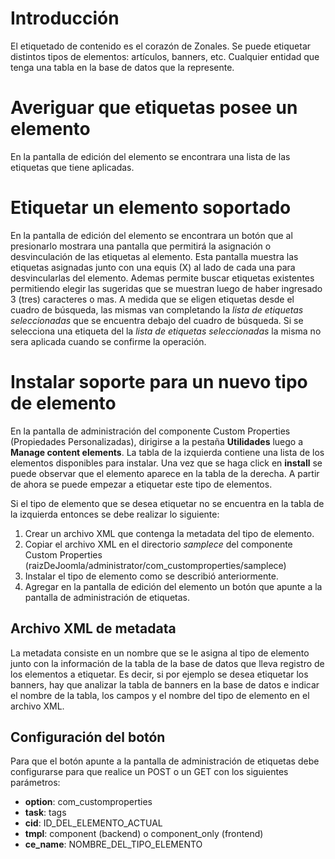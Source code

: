 # Introducción #

El etiquetado de contenido es el corazón de Zonales. Se puede etiquetar distintos tipos de elementos: artículos, banners, etc. Cualquier entidad que tenga una tabla en la base de datos que la represente.

# Averiguar que etiquetas posee un elemento #
En la pantalla de edición del elemento se encontrara una lista de las etiquetas que tiene aplicadas.
# Etiquetar un elemento soportado #
En la pantalla de edición del elemento se encontrara un botón que al presionarlo mostrara una pantalla que permitirá la asignación o desvinculación de las etiquetas al elemento.
Esta pantalla muestra las etiquetas asignadas junto con una equis (X) al lado de cada una para desvincularlas del elemento. Ademas permite buscar etiquetas existentes permitiendo elegir las sugeridas que se muestran luego de haber ingresado 3 (tres) caracteres o mas.
A medida que se eligen etiquetas desde el cuadro de búsqueda, las mismas van completando la _lista de etiquetas seleccionadas_ que se encuentra debajo del cuadro de búsqueda. Si se selecciona una etiqueta del la _lista de etiquetas seleccionadas_ la misma no sera aplicada cuando se confirme la operación.

# Instalar soporte para un nuevo tipo de elemento #
En la pantalla de administración del componente Custom Properties (Propiedades Personalizadas), dirigirse a la pestaña **Utilidades** luego a **Manage content elements**. La tabla de la izquierda contiene una lista de los elementos disponibles para instalar. Una vez que se haga click en **install** se puede observar que el elemento aparece en la tabla de la derecha. A partir de ahora se puede empezar a etiquetar este tipo de elementos.

Si el tipo de elemento que se desea etiquetar no se encuentra en la tabla de la izquierda entonces se debe realizar lo siguiente:
  1. Crear un archivo XML que contenga la metadata del tipo de elemento.
  1. Copiar el archivo XML en el directorio _samplece_ del componente Custom Properties (raizDeJoomla/administrator/com\_customproperties/samplece)
  1. Instalar el tipo de elemento como se describió anteriormente.
  1. Agregar en la pantalla de edición del elemento un botón que apunte a la pantalla de administración de etiquetas.
## Archivo XML de metadata ##
La metadata consiste en un nombre que se le asigna al tipo de elemento junto con la información de la tabla de la base de datos que lleva registro de los elementos a etiquetar. Es decir, si por ejemplo se desea etiquetar los banners, hay que analizar la tabla de banners en la base de datos e indicar el nombre de la tabla, los campos y el nombre del tipo de elemento en el archivo XML.
## Configuración del botón ##
Para que el botón apunte a la pantalla de administración de etiquetas debe configurarse para que realice un POST o un GET con los siguientes parámetros:
  * **option**: com\_customproperties
  * **task**: tags
  * **cid**: ID\_DEL\_ELEMENTO\_ACTUAL
  * **tmpl**: component (backend) o component\_only (frontend)
  * **ce\_name**: NOMBRE\_DEL\_TIPO\_ELEMENTO